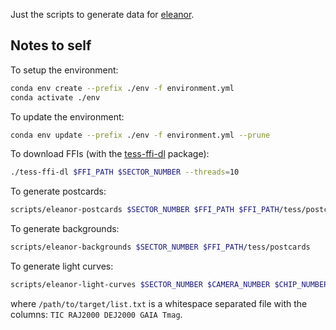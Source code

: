 Just the scripts to generate data for [eleanor](https://github.com/afeinstein20/eleanor).

## Notes to self

To setup the environment:

```bash
conda env create --prefix ./env -f environment.yml
conda activate ./env
```

To update the environment:

```bash
conda env update --prefix ./env -f environment.yml --prune
```

To download FFIs (with the [tess-ffi-dl](https://github.com/dfm/tess-ffi-dl) package):

```bash
./tess-ffi-dl $FFI_PATH $SECTOR_NUMBER --threads=10
```

To generate postcards:

```bash
scripts/eleanor-postcards $SECTOR_NUMBER $FFI_PATH $FFI_PATH/tess/postcards
```

To generate backgrounds:

```bash
scripts/eleanor-backgrounds $SECTOR_NUMBER $FFI_PATH/tess/postcards
```

To generate light curves:

```bash
scripts/eleanor-light-curves $SECTOR_NUMBER $CAMERA_NUMBER $CHIP_NUMBER $FFI_PATH /path/to/target/list.txt
```

where `/path/to/target/list.txt` is a whitespace separated file with the columns: `TIC RAJ2000 DEJ2000 GAIA Tmag`.
